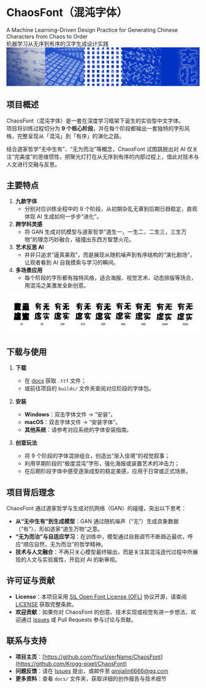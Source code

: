 # ChaosFont（混沌字体）
A Machine Learning–Driven Design Practice for Generating Chinese Characters from Chaos to Order  
机器学习从无序到有序的汉字生成设计实践
![ChaosFont 示例图](https://raw.githubusercontent.com/Krogg-pixel/ChaosFont/docs/ChaosFont_sample_01.jpg)


## 项目概述

ChaosFont（混沌字体）是一套在深度学习框架下诞生的实验型中文字体。  
项目将训练过程切分为 **9 个核心阶段**，并在每个阶段都输出一套独特的字形风格，完整呈现从「混沌」到「有序」的演化之路。  

结合道家哲学“无中生有”、“无为而治”等概念，ChaosFont 试图跳脱出对 AI 仅关注“完美度”的思维惯性，把聚光灯打在从无序到有序的内部过程上，借此对技术与人文进行交融与反思。


## 主要特点

1. **九款字体**  
   - 分别对应训练全程中的 9 个阶段，从初期杂乱无章到后期日趋稳定，直观体现 AI 生成如何一步步“进化”。
2. **跨学科灵感**  
   - 将 GAN 生成对抗模型与道家哲学“道生一，一生二，二生三，三生万物”的理念巧妙融合，碰撞出东西方智慧火花。
3. **艺术反思 AI**  
   - 并非只追求“逼真美观”，而是展现从随机噪声到有序结构的“演化剧场”，让观者看到 AI 自我摸索与学习的瞬间。
4. **多场景应用**  
   - 每个阶段的字形都有独特风格，适合海报、视觉艺术、动态排版等场合，用混沌之美激发全新创意。

![ChaosFont 示例图](https://raw.githubusercontent.com/Krogg-pixel/ChaosFont/docs/ChaosFont_sample_02.jpg)



## 下载与使用

1. **下载**  
   - 在 [docs](https://github.com/Krogg-pixel/ChaosFont/docs) 获取 `.ttf` 文件；  
   - 或前往项目的 `builds/` 文件夹查阅对应阶段的字体包。

2. **安装**  
   - **Windows**：双击字体文件 → “安装”。  
   - **macOS**：双击字体文件 → “安装字体”。  
   - **其他系统**：请参考对应系统的字体安装指南。

3. **创意玩法**  
   - 将 9 个阶段的字体混排组合，创造出“渐入佳境”的视觉叙事；  
   - 利用早期阶段的“极度混沌”字形，强化海报或装置艺术的冲击力；  
   - 在后期阶段字体中感受逐渐成型的稳定美感，应用于日常或正式场景。


## 项目背后理念

ChaosFont 通过道家哲学与生成对抗网络（GAN）的碰撞，突出以下思考：

- **从“无中生有”到生成模型**：GAN 通过随机噪声（“无”）生成具象数据（“有”），形如道家“道生万物”之意。  
- **“无为而治”与自适应学习**：在训练中，模型通过自我调节不断趋近最优，呼应“顺应自然，无为而治”的哲学精神。  
- **技术与人文融合**：不再只关心模型最终输出，而是关注其混沌迭代过程中所展现的人文与实验属性，开启对 AI 的新审视。  


## 许可证与贡献

- **License**：本项目采用 [SIL Open Font License (OFL)](https://scripts.sil.org/OFL) 协议开源，请查阅 [LICENSE](./LICENSE) 获取完整条款。  
- **欢迎贡献**：如果你对 ChaosFont 的创意、技术实现或视觉有进一步想法，欢迎通过 [Issues](https://github.com/YourUserName/ChaosFont/issues) 或 Pull Requests 参与讨论与贡献。


## 联系与支持

- **项目主页**：[https://github.com/YourUserName/ChaosFont](https://github.com/Krogg-pixel/ChaosFont)  
- **问题反馈**：请在 [Issues](https://github.com/Krogg-pixel/ChaosFont/issues) 提出，或邮件至 qinjialin6666@qq.com
- **更多资料**：查看 `docs/` 文件夹，获取详细的创作报告与技术细节

